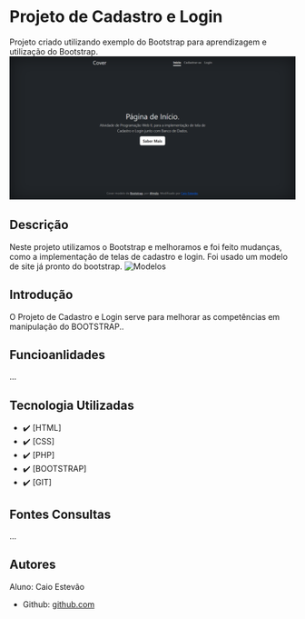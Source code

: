 <!--# Índice 

* [Projeto de Portfólio Pessoal](#projeto-de-portifolio-pessoal)  
* [Descrição](#descri%C3%A7%C3%A3o)  
* [Introdução](#introdu%C3%A7%C3%A3o)  
* [Funcionalidades](#funcioanlidades)  
* [Tecnologia Utilizadas](#tecnologia-utilizadas)  
* [Fontes Consultadas](#fontes-consultadas)  
* [Autores](#autores)  -->

# Projeto de Cadastro e Login
Projeto criado utilizando exemplo do Bootstrap para aprendizagem e utilização do Bootstrap.
![Capa do Projeto](img/capa.png)


## Descrição
Neste projeto utilizamos o Bootstrap e melhoramos e foi feito mudanças, como a implementação de telas de cadastro e login. 
Foi usado um modelo de site já pronto do bootstrap.
![Modelos](img/modelos.png)


## Introdução
O Projeto de Cadastro e Login serve para melhorar as competências em manipulação do BOOTSTRAP..


## Funcioanlidades
...


## Tecnologia Utilizadas
- :heavy_check_mark: [HTML]
- :heavy_check_mark: [CSS]
- :heavy_check_mark: [PHP]
- :heavy_check_mark: [BOOTSTRAP]
- :heavy_check_mark: [GIT]


## Fontes Consultas
...

## Autores
Aluno: Caio Estevão
- Github: [github.com](https://github.com/Caioestevao1000)